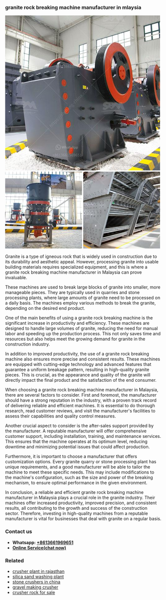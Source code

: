 <h3>granite rock breaking machine manufacturer in mlaysia</h3><img src='1704791588.jpg' alt=''><p>Granite is a type of igneous rock that is widely used in construction due to its durability and aesthetic appeal. However, processing granite into usable building materials requires specialized equipment, and this is where a granite rock breaking machine manufacturer in Malaysia can prove invaluable.</p><p>These machines are used to break large blocks of granite into smaller, more manageable pieces. They are typically used in quarries and stone processing plants, where large amounts of granite need to be processed on a daily basis. The machines employ various methods to break the granite, depending on the desired end product.</p><p>One of the main benefits of using a granite rock breaking machine is the significant increase in productivity and efficiency. These machines are designed to handle large volumes of granite, reducing the need for manual labor and speeding up the production process. This not only saves time and resources but also helps meet the growing demand for granite in the construction industry.</p><p>In addition to improved productivity, the use of a granite rock breaking machine also ensures more precise and consistent results. These machines are equipped with cutting-edge technology and advanced features that guarantee a uniform breakage pattern, resulting in high-quality granite pieces. This is crucial, as the appearance and quality of the granite will directly impact the final product and the satisfaction of the end consumer.</p><p>When choosing a granite rock breaking machine manufacturer in Malaysia, there are several factors to consider. First and foremost, the manufacturer should have a strong reputation in the industry, with a proven track record of delivering reliable and efficient machines. It is essential to do thorough research, read customer reviews, and visit the manufacturer's facilities to assess their capabilities and quality control measures.</p><p>Another crucial aspect to consider is the after-sales support provided by the manufacturer. A reputable manufacturer will offer comprehensive customer support, including installation, training, and maintenance services. This ensures that the machine operates at its optimum level, reducing downtime and minimizing potential issues that could affect production.</p><p>Furthermore, it is important to choose a manufacturer that offers customization options. Every granite quarry or stone processing plant has unique requirements, and a good manufacturer will be able to tailor the machine to meet these specific needs. This may include modifications to the machine's configuration, such as the size and power of the breaking mechanism, to ensure optimal performance in the given environment.</p><p>In conclusion, a reliable and efficient granite rock breaking machine manufacturer in Malaysia plays a crucial role in the granite industry. Their machines offer increased productivity, improved precision, and consistent results, all contributing to the growth and success of the construction sector. Therefore, investing in high-quality machines from a reputable manufacturer is vital for businesses that deal with granite on a regular basis.</p><h3>Contact us</h3><ul><li><strong>Whatsapp:&nbsp;<a href="https://wa.me/8613661969651">+8613661969651</a></strong></li><li><a href="https://swt.shibang-china.com/?git&amp;zhl&amp;granite rock breaking machine manufacturer in mlaysia"><strong>Online Service(chat now)</strong></a></li></ul><h3>Related</h3><ul><li><a href='crusher plant in rajasthan.md'>crusher plant in rajasthan</a></li><li><a href='silica sand washing plant.md'>silica sand washing plant</a></li><li><a href='stone crushers in china.md'>stone crushers in china</a></li><li><a href='gravel making crusher.md'>gravel making crusher</a></li><li><a href='crusher rock for sale.md'>crusher rock for sale</a></li></ul>
